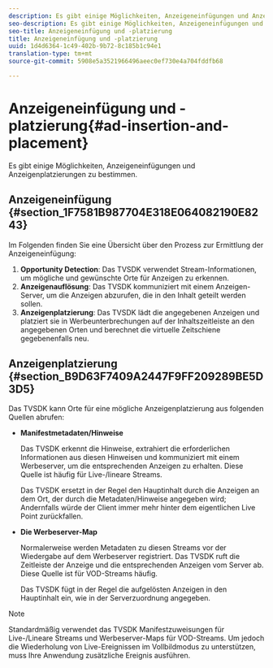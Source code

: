 ```yaml
---
description: Es gibt einige Möglichkeiten, Anzeigeneinfügungen und Anzeigenplatzierungen zu bestimmen.
seo-description: Es gibt einige Möglichkeiten, Anzeigeneinfügungen und Anzeigenplatzierungen zu bestimmen.
seo-title: Anzeigeneinfügung und -platzierung
title: Anzeigeneinfügung und -platzierung
uuid: 1d4d6364-1c49-402b-9b72-8c185b1c94e1
translation-type: tm+mt
source-git-commit: 5908e5a3521966496aeec0ef730e4a704fddfb68

---
```



# Anzeigeneinfügung und -platzierung{#ad-insertion-and-placement}

Es gibt einige Möglichkeiten, Anzeigeneinfügungen und Anzeigenplatzierungen zu bestimmen.

## Anzeigeneinfügung {#section_1F7581B987704E318E064082190E8243}

Im Folgenden finden Sie eine Übersicht über den Prozess zur Ermittlung der Anzeigeneinfügung:

1. **Opportunity Detection**: Das TVSDK verwendet Stream-Informationen, um mögliche und gewünschte Orte für Anzeigen zu erkennen.
1. **Anzeigenauflösung**: Das TVSDK kommuniziert mit einem Anzeigen-Server, um die Anzeigen abzurufen, die in den Inhalt geteilt werden sollen.
1. **Anzeigenplatzierung**: Das TVSDK lädt die angegebenen Anzeigen und platziert sie in Werbeunterbrechungen auf der Inhaltszeitleiste an den angegebenen Orten und berechnet die virtuelle Zeitschiene gegebenenfalls neu.

## Anzeigenplatzierung {#section_B9D63F7409A2447F9FF209289BE5D3D5}

Das TVSDK kann Orte für eine mögliche Anzeigenplatzierung aus folgenden Quellen abrufen:

* **Manifestmetadaten/Hinweise**

   Das TVSDK erkennt die Hinweise, extrahiert die erforderlichen Informationen aus diesen Hinweisen und kommuniziert mit einem Werbeserver, um die entsprechenden Anzeigen zu erhalten. Diese Quelle ist häufig für Live-/lineare Streams.

   Das TVSDK ersetzt in der Regel den Hauptinhalt durch die Anzeigen an dem Ort, der durch die Metadaten/Hinweise angegeben wird; Andernfalls würde der Client immer mehr hinter dem eigentlichen Live Point zurückfallen.

* **Die Werbeserver-Map**

   Normalerweise werden Metadaten zu diesen Streams vor der Wiedergabe auf dem Werbeserver registriert. Das TVSDK ruft die Zeitleiste der Anzeige und die entsprechenden Anzeigen vom Server ab. Diese Quelle ist für VOD-Streams häufig.

   Das TVSDK fügt in der Regel die aufgelösten Anzeigen in den Hauptinhalt ein, wie in der Serverzuordnung angegeben.

>[!NOTE]
>
>Standardmäßig verwendet das TVSDK Manifestzuweisungen für Live-/Lineare Streams und Werbeserver-Maps für VOD-Streams. Um jedoch die Wiederholung von Live-Ereignissen im Vollbildmodus zu unterstützen, muss Ihre Anwendung zusätzliche Ereignis ausführen.

